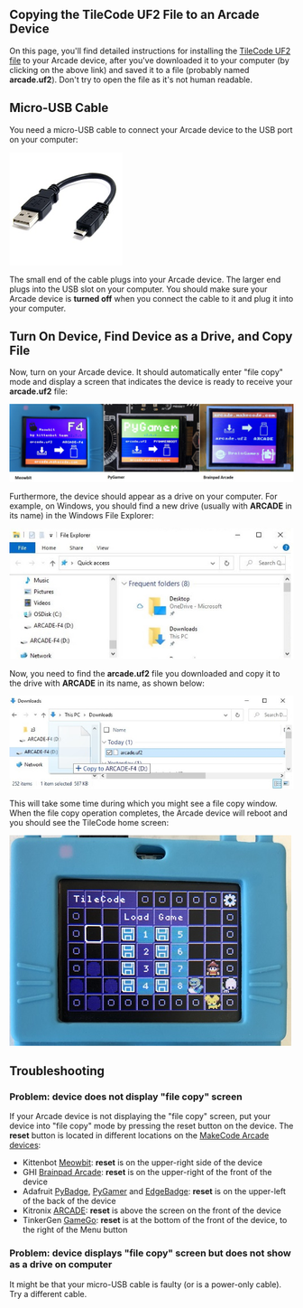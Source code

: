 ## Copying the TileCode UF2 File to an Arcade Device

On this page, you'll find detailed instructions for installing the [TileCode UF2 file](https://github.com/microsoft/tilecode/releases/download/v4.2.6/arcade.uf2) to your Arcade device, after you've downloaded it to your computer (by clicking on the above link) and saved it to a file (probably named **arcade.uf2**). Don't try to open the file as it's not human readable.

## Micro-USB Cable

You need a micro-USB cable to connect your Arcade device to the USB port on your computer:

![micro-USB cable](pics/microUSB.jpg)

The small end of the cable plugs into your Arcade device. The larger end plugs into the USB slot on your computer. You should make sure your Arcade device is **turned off** when you connect the cable to it and plug it into your computer.

## Turn On Device, Find Device as a Drive, and Copy File

Now, turn on your Arcade device. It should automatically enter "file copy" mode and display a screen that indicates the device is ready to receive your **arcade.uf2** file:

![Arcade bootloader screens](pics/bootloaderScreens.jpg)

Furthermore, the device should appear as a drive on your computer. For example, on Windows, you should find a new drive (usually with **ARCADE** in its name) in the Windows File Explorer:

![Windows File Explorer](pics/FileExplorerWithArcade.JPG)

Now, you need to find the **arcade.uf2** file you downloaded and copy it to the drive with **ARCADE** in its name, as shown below:

![file copy](pics/fileCopy.jpg)

This will take some time during which you might see a file copy window. When the file copy operation completes, the Arcade device will reboot and you should see the TileCode home screen:

![load screen](pics/meowbitLoadScreen.jpg)


## Troubleshooting

### Problem: device does not display "file copy" screen

If your Arcade device is not displaying the "file copy" screen, put your device into "file copy" mode by pressing the reset button on the device. The **reset** button is located in different locations on the [MakeCode Arcade devices](https://arcade.makecode.com/hardware/):

- Kittenbot [Meowbit](https://www.kittenbot.cc/collections/frontpage/products/meowbit-codable-console-for-microsoft-makecode-arcade): **reset** is on the upper-right side of the device
- GHI [Brainpad Arcade](https://www.brainpad.com/): **reset** is on the upper-right of the front of the device
- Adafruit [PyBadge](https://www.adafruit.com/product/4200), [PyGamer](https://www.adafruit.com/product/4242) and [EdgeBadge](https://www.adafruit.com/product/4400): **reset** is on the upper-left of the back of the device
- Kitronix [ARCADE](https://kitronik.co.uk/products/5311-arcade-for-makecode-arcade): **reset** is above the screen on the front of the device
- TinkerGen [GameGo](https://shop.tinkergen.com/gamego.html): **reset** is at the bottom of the front of the device, to the right of the Menu button

### Problem: device displays "file copy" screen but does not show as a drive on computer

It might be that your micro-USB cable is faulty (or is a power-only cable). Try a different cable. 
